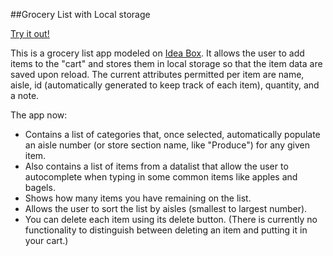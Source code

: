 ##Grocery List with Local storage

[Try it out!](https://gness1804.github.io/grocery-list-local-storage/)

This is a grocery list app modeled on [Idea Box](https://github.com/gness1804/IdeaBox). It allows the user to add items to the "cart" and stores them in local storage so that the item data are saved upon reload. The current attributes permitted per item are name, aisle, id (automatically generated to keep track of each item), quantity, and a note.

The app now:
* Contains a list of categories that, once selected, automatically populate an aisle number (or store section name, like "Produce") for any given item.
* Also contains a list of items from a datalist that allow the user to autocomplete when typing in some common items like apples and bagels.
* Shows how many items you have remaining on the list.
* Allows the user to sort the list by aisles (smallest to largest number).
* You can delete each item using its delete button. (There is currently no functionality to distinguish between deleting an item and putting it in your cart.)
